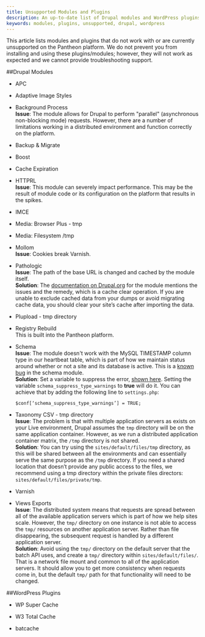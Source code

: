 ```yaml
---
title: Unsupported Modules and Plugins
description: An up-to-date list of Drupal modules and WordPress plugins Pantheon does not support.
keywords: modules, plugins, unsupported, drupal, wordpress
---
```

This article lists modules and plugins that do not work with or are currently unsupported on the Pantheon platform. 
We do not prevent you from installing and using these plugins/modules; however, they will not work as expected and we cannot provide troubleshooting support. 

##Drupal Modules

- APC

- Adaptive Image Styles

- Background Process  
**Issue**: The module allows for Drupal to perform "parallel" (asynchronous non-blocking mode) requests. However, there are a number of limitations working in a distributed environment and function correctly on the platform.

- Backup & Migrate

- Boost

- Cache Expiration

- HTTPRL  
**Issue**: This module can severely impact performance. This may be the result of module code or its configuration on the platform that results in the spikes.

- IMCE

- Media: Browser Plus - tmp

- Media: Filesystem /tmp

- Mollom  
 **Issue**: Cookies break Varnish.

- Pathologic  
 **Issue**: The path of the base URL is changed and cached by the module itself.  
 **Solution**: The [documentation on Drupal.org](https://drupal.org/node/257026) for the module mentions the issues and the remedy, which is a cache clear operation. If you are unable to exclude cached data from your dumps or avoid migrating cache data, you should clear your site’s cache after importing the data.

- Plupload - tmp directory

- Registry Rebuild  
This is built into the Pantheon platform.

- Schema  
**Issue**: The module doesn't work with the MySQL TIMESTAMP column type in our heartbeat table, which is part of how we maintain status around whether or not a site and its database is active. This is a [known bug](https://drupal.org/node/468644) in the schema module.  
**Solution**: Set a variable to suppress the error, [shown here](http://drupalcode.org/project/schema.git/blob/08b02458694d186f8ab3bd0b24fbc738f9271108:/schema.module#l372). Setting the variable `schema_suppress_type_warnings` to **true** will do it. You can achieve that by adding the following line to `settings.php`:  
   ```
   $conf[‘schema_suppress_type_warnings’] = TRUE;
   ```

- Taxonomy CSV - tmp directory  
  **Issue**: The problem is that with multiple application servers as exists on your Live environment, Drupal assumes the `tmp` directory will be on the same application container. However, as we run a distributed application container matrix, the `/tmp` directory is not shared.  
  **Solution**: You can try using the `sites/default/files/tmp` directory, as this will be shared between all the environments and can essentially serve the same purpose as the `/tmp` directory. If you need a shared location that doesn’t provide any public access to the files, we recommend using a tmp directory within the private files directors: `sites/default/files/private/tmp`.

- Varnish

- Views Exports  
 **Issue**: The distributed system means that requests are spread between all of the available application servers which is part of how we help sites scale. However, the `tmp/` directory on one instance is not able to access the `tmp/` resources on another application server. Rather than file disappearing, the subsequent request is handled by a different application server.  
 **Solution**: Avoid using the `tmp/` directory on the default server that the batch API uses, and create a `tmp/` directory within `sites/default/files/`. That is a network file mount and common to all of the application servers. It should allow you to get more consistency when requests come in, but the default `tmp/` path for that functionality will need to be changed.

##WordPress Plugins

- WP Super Cache

- W3 Total Cache

- batcache
